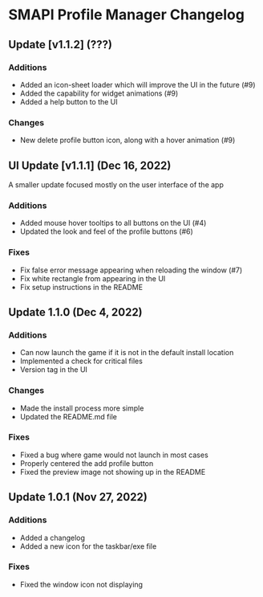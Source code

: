 # SMAPI Profile Manager Changelog

## Update [v1.1.2] (???)

### Additions
 - Added an icon-sheet loader which will improve the UI in the future (#9)
 - Added the capability for widget animations (#9)
 - Added a help button to the UI

### Changes
 - New delete profile button icon, along with a hover animation (#9)

## UI Update [v1.1.1] (Dec 16, 2022) 
A smaller update focused mostly on the user interface of the app

### Additions
 - Added mouse hover tooltips to all buttons on the UI (#4)
 - Updated the look and feel of the profile buttons (#6)

### Fixes
 - Fix false error message appearing when reloading the window (#7)
 - Fix white rectangle from appearing in the UI
 - Fix setup instructions in the README

## Update 1.1.0 (Dec 4, 2022)

### Additions
 - Can now launch the game if it is not in the default install location
 - Implemented a check for critical files
 - Version tag in the UI

### Changes
 - Made the install process more simple
 - Updated the README.md file

### Fixes
 - Fixed a bug where game would not launch in most cases
 - Properly centered the add profile button
 - Fixed the preview image not showing up in the README

## Update 1.0.1 (Nov 27, 2022)

### Additions
 - Added a changelog
 - Added a new icon for the taskbar/exe file

### Fixes
 - Fixed the window icon not displaying